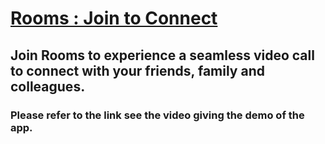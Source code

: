 ﻿# [Rooms : Join to Connect]( https://rooms-join-to-connect.herokuapp.com/  )

## Join Rooms to experience a seamless video call to connect with your friends, family and colleagues.  




### Please refer to the link see the video giving the demo of the app.
